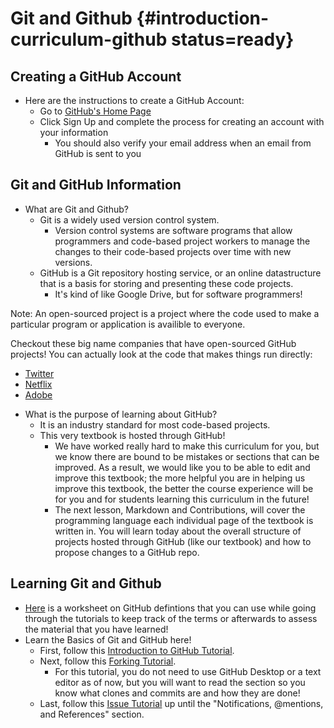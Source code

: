 # Git and Github {#introduction-curriculum-github status=ready}

## Creating a GitHub Account
- Here are the instructions to create a GitHub Account:
    - Go to [GitHub's Home Page](https://github.com/)
    - Click Sign Up and complete the process for creating an account with your information 
        - You should also verify your email address when an email from GitHub is sent to you

## Git and GitHub Information

- What are Git and Github?
    - Git is a widely used version control system. 
        - Version control systems are software programs that allow programmers and code-based project workers to manage the changes to their code-based projects over time with new versions.
    - GitHub is a Git repository hosting service, or an online datastructure that is a basis for storing and presenting these code projects.
        - It's kind of like Google Drive, but for software programmers!

Note: An open-sourced project is a project where the code used to make a particular program or application is availible to everyone.

<div class='example-usage' markdown="1">

Checkout these big name companies that have open-sourced GitHub projects! You can actually look at the code that makes things run directly:

- [Twitter](https://github.com/twitter)
- [Netflix](https://github.com/Netflix)
- [Adobe](https://github.com/adobe)

</div>

- What is the purpose of learning about GitHub?
    - It is an industry standard for most code-based projects.
    - This very textbook is hosted through GitHub!
        - We have worked really hard to make this curriculum for you, but we know there are bound to be mistakes or sections that can be improved. As a result, we would like you to be able to edit and improve this textbook; the more helpful you are in helping us improve this textbook, the better the course experience will be for you and for students learning this curriculum in the future!
        - The next lesson, Markdown and Contributions, will cover the programming language each individual page of the textbook is written in. You will learn today about the overall structure of projects hosted through GitHub (like our textbook) and how to propose changes to a GitHub repo.

## Learning Git and Github

- [Here](https://drive.google.com/file/d/10cNHvO-TTIC7_tBin4QTZhMfuATdPnSV/view?usp=sharing) is a worksheet on GitHub defintions that you can use while going through the tutorials to keep track of the terms or afterwards to assess the material that you have learned!
- Learn the Basics of Git and GitHub here!
    - First, follow this [Introduction to GitHub Tutorial](https://guides.github.com/activities/hello-world/).
    - Next, follow this [Forking Tutorial](https://guides.github.com/activities/forking/).
        - For this tutorial, you do not need to use GitHub Desktop or a text editor as of now, but you will want to read the section so you know what clones and commits are and how they are done!
    - Last, follow this [Issue Tutorial](https://guides.github.com/features/issues/) up until the "Notifications, @mentions, and References" section.